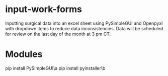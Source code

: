 # input-work-forms
Inputting surgical data into an excel sheet using PySimpleGUI and Openpyxl with dropdown items to reduce data inconsistencies. Data will be scheduled for review on the last day of the month at 3 pm CT. 

# Modules
pip install PySimpleGUI\a
pip install pyinstaller\b
